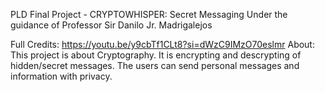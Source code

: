 PLD Final Project -  CRYPTOWHISPER: Secret Messaging
Under the guidance of Professor Sir Danilo Jr. Madrigalejos

Full Credits: https://youtu.be/y9cbTf1CLt8?si=dWzC9IMzO70eslmr
About: This project is about Cryptography. It is encrypting and descrypting of hidden/secret messages. The users can send personal messages and information with privacy. 




